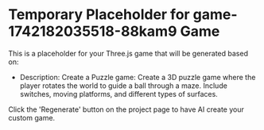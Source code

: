 
# Temporary Placeholder for game-1742182035518-88kam9 Game

This is a placeholder for your Three.js game that will be generated based on:
- Description: Create a Puzzle game: Create a 3D puzzle game where the player rotates the world to guide a ball through a maze. Include switches, moving platforms, and different types of surfaces.

Click the 'Regenerate' button on the project page to have AI create your custom game.
